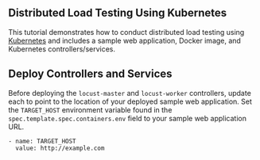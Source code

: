 ## Distributed Load Testing Using Kubernetes

This tutorial demonstrates how to conduct distributed load testing using [Kubernetes](http://kubernetes.io) and includes a sample web application, Docker image, and Kubernetes controllers/services. 


## Deploy Controllers and Services

Before deploying the `locust-master` and `locust-worker` controllers, update each to point to the location of your deployed sample web application. Set the `TARGET_HOST` environment variable found in the `spec.template.spec.containers.env` field to your sample web application URL.

    - name: TARGET_HOST
      value: http://example.com


